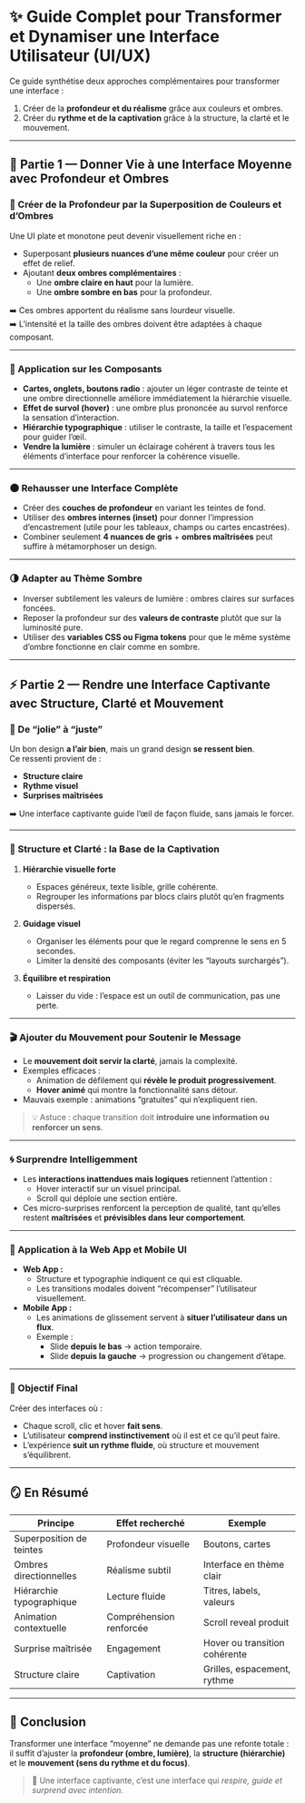 # ✨ Guide Complet pour Transformer et Dynamiser une Interface Utilisateur (UI/UX)

Ce guide synthétise deux approches complémentaires pour transformer une interface :
1. Créer de la **profondeur et du réalisme** grâce aux couleurs et ombres.  
2. Créer du **rythme et de la captivation** grâce à la structure, la clarté et le mouvement.

---

## 🧩 Partie 1 — Donner Vie à une Interface Moyenne avec Profondeur et Ombres

### 🎨 Créer de la Profondeur par la Superposition de Couleurs et d’Ombres

Une UI plate et monotone peut devenir visuellement riche en :
- Superposant **plusieurs nuances d’une même couleur** pour créer un effet de relief.
- Ajoutant **deux ombres complémentaires** :
  - Une **ombre claire en haut** pour la lumière.
  - Une **ombre sombre en bas** pour la profondeur.

➡️ Ces ombres apportent du réalisme sans lourdeur visuelle.  
➡️ L’intensité et la taille des ombres doivent être adaptées à chaque composant.

---

### 🧱 Application sur les Composants

- **Cartes, onglets, boutons radio** : ajouter un léger contraste de teinte et une ombre directionnelle améliore immédiatement la hiérarchie visuelle.
- **Effet de survol (hover)** : une ombre plus prononcée au survol renforce la sensation d’interaction.
- **Hiérarchie typographique** : utiliser le contraste, la taille et l’espacement pour guider l’œil.
- **Vendre la lumière** : simuler un éclairage cohérent à travers tous les éléments d’interface pour renforcer la cohérence visuelle.

---

### 🌑 Rehausser une Interface Complète

- Créer des **couches de profondeur** en variant les teintes de fond.
- Utiliser des **ombres internes (inset)** pour donner l’impression d’encastrement (utile pour les tableaux, champs ou cartes encastrées).
- Combiner seulement **4 nuances de gris** + **ombres maîtrisées** peut suffire à métamorphoser un design.

---

### 🌗 Adapter au Thème Sombre

- Inverser subtilement les valeurs de lumière : ombres claires sur surfaces foncées.
- Reposer la profondeur sur des **valeurs de contraste** plutôt que sur la luminosité pure.
- Utiliser des **variables CSS ou Figma tokens** pour que le même système d’ombre fonctionne en clair comme en sombre.

---

## ⚡ Partie 2 — Rendre une Interface Captivante avec Structure, Clarté et Mouvement

### 🎯 De “jolie” à “juste”

Un bon design **a l’air bien**, mais un grand design **se ressent bien**.  
Ce ressenti provient de :
- **Structure claire**
- **Rythme visuel**
- **Surprises maîtrisées**

➡️ Une interface captivante guide l’œil de façon fluide, sans jamais le forcer.

---

### 🧱 Structure et Clarté : la Base de la Captivation

1. **Hiérarchie visuelle forte**  
   - Espaces généreux, texte lisible, grille cohérente.
   - Regrouper les informations par blocs clairs plutôt qu’en fragments dispersés.

2. **Guidage visuel**  
   - Organiser les éléments pour que le regard comprenne le sens en 5 secondes.
   - Limiter la densité des composants (éviter les “layouts surchargés”).

3. **Équilibre et respiration**  
   - Laisser du vide : l’espace est un outil de communication, pas une perte.

---

### 🎬 Ajouter du Mouvement pour Soutenir le Message

- Le **mouvement doit servir la clarté**, jamais la complexité.
- Exemples efficaces :
  - Animation de défilement qui **révèle le produit progressivement**.
  - **Hover animé** qui montre la fonctionnalité sans détour.
- Mauvais exemple : animations “gratuites” qui n’expliquent rien.

> 💡 Astuce : chaque transition doit **introduire une information ou renforcer un sens**.

---

### 🌀 Surprendre Intelligemment

- Les **interactions inattendues mais logiques** retiennent l’attention :
  - Hover interactif sur un visuel principal.
  - Scroll qui déploie une section entière.
- Ces micro-surprises renforcent la perception de qualité, tant qu’elles restent **maîtrisées** et **prévisibles dans leur comportement**.

---

### 📱 Application à la Web App et Mobile UI

- **Web App :**
  - Structure et typographie indiquent ce qui est cliquable.
  - Les transitions modales doivent “récompenser” l’utilisateur visuellement.
- **Mobile App :**
  - Les animations de glissement servent à **situer l’utilisateur dans un flux**.
  - Exemple :  
    - Slide **depuis le bas** → action temporaire.  
    - Slide **depuis la gauche** → progression ou changement d’étape.

---

### 🧭 Objectif Final

Créer des interfaces où :
- Chaque scroll, clic et hover **fait sens**.  
- L’utilisateur **comprend instinctivement** où il est et ce qu’il peut faire.  
- L’expérience **suit un rythme fluide**, où structure et mouvement s’équilibrent.

---

## 🪞 En Résumé

| Principe | Effet recherché | Exemple |
|-----------|----------------|----------|
| Superposition de teintes | Profondeur visuelle | Boutons, cartes |
| Ombres directionnelles | Réalisme subtil | Interface en thème clair |
| Hiérarchie typographique | Lecture fluide | Titres, labels, valeurs |
| Animation contextuelle | Compréhension renforcée | Scroll reveal produit |
| Surprise maîtrisée | Engagement | Hover ou transition cohérente |
| Structure claire | Captivation | Grilles, espacement, rythme |

---

## 🔧 Conclusion

Transformer une interface “moyenne” ne demande pas une refonte totale :  
il suffit d’ajuster la **profondeur (ombre, lumière)**, la **structure (hiérarchie)**  
et le **mouvement (sens du rythme et du focus)**.

> 🧠 Une interface captivante, c’est une interface qui *respire, guide et surprend avec intention.*

